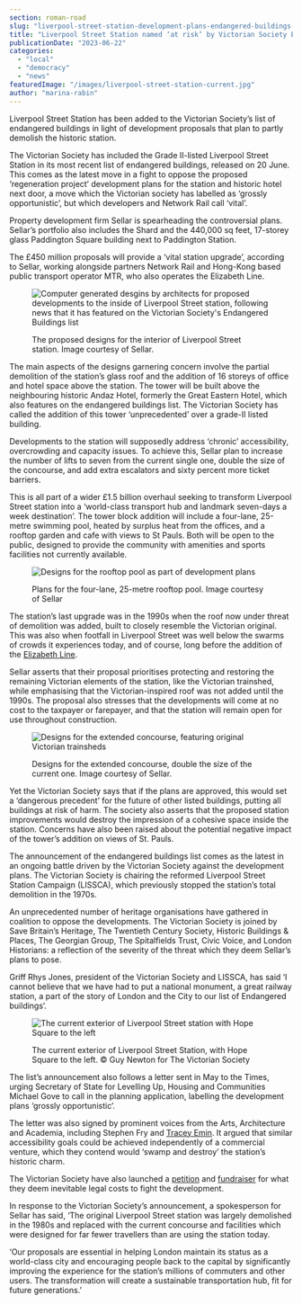 ```yaml
---
section: roman-road
slug: "liverpool-street-station-development-plans-endangered-buildings-list-victorian-society"
title: "Liverpool Street Station named ‘at risk’ by Victorian Society Endangered Buildings list"
publicationDate: "2023-06-22"
categories: 
  - "local"
  - "democracy"
  - "news"
featuredImage: "/images/liverpool-street-station-current.jpg"
author: "marina-rabin"
---
```


Liverpool Street Station has been added to the Victorian Society’s list of endangered buildings in light of development proposals that plan to partly demolish the historic station.

The Victorian Society has included the Grade II-listed Liverpool Street Station in its most recent list of endangered buildings, released on 20 June. This comes as the latest move in a fight to oppose the proposed ‘regeneration project’ development plans for the station and historic hotel next door, a move which the Victorian society has labelled as ‘grossly opportunistic’, but which developers and Network Rail call ‘vital’.  

Property development firm Sellar is spearheading the controversial plans. Sellar’s portfolio also includes the Shard and the 440,000 sq feet, 17-storey glass Paddington Square building next to Paddington Station. 

The £450 million proposals will provide a ‘vital station upgrade’, according to Sellar, working alongside partners Network Rail and Hong-Kong based public transport operator MTR, who also operates the Elizabeth Line. 

<figure>

![Computer generated desgins by architects for proposed developments to the inside of Liverpool Street station, following news that it has featured on the Victorian Society's Endangered Buildings list](/images/liverpool-street-station-development-plan-1024x683.jpg)

<figcaption>

The proposed designs for the interior of Liverpool Street station. Image courtesy of Sellar.

</figcaption>

</figure>

The main aspects of the designs garnering concern involve the partial demolition of the station’s glass roof and the addition of 16 storeys of office and hotel space above the station. The tower will be built above the neighbouring historic Andaz Hotel, formerly the Great Eastern Hotel, which also features on the endangered buildings list. The Victorian Society has called the addition of this tower ‘unprecedented’ over a grade-II listed building. 

Developments to the station will supposedly address ‘chronic’ accessibility, overcrowding and capacity issues. To achieve this, Sellar plan to increase the number of lifts to seven from the current single one, double the size of the concourse, and add extra escalators and sixty percent more ticket barriers. 

This is all part of a wider £1.5 billion overhaul seeking to transform Liverpool Street station into a ‘world-class transport hub and landmark seven-days a week destination’. The tower block addition will include a four-lane, 25-metre swimming pool, heated by surplus heat from the offices, and a rooftop garden and cafe with views to St Pauls. Both will be open to the public, designed to provide the community with amenities and sports facilities not currently available.

<figure>

![Designs for the rooftop pool as part of development plans](/images/liverpool-street-station-roof-pool-develpoment-1024x683.jpg)

<figcaption>

Plans for the four-lane, 25-metre rooftop pool. Image courtesy of Sellar

</figcaption>

</figure>

The station’s last upgrade was in the 1990s when the roof now under threat of demolition was added, built to closely resemble the Victorian original. This was also when footfall in Liverpool Street was well below the swarms of crowds it experiences today, and of course, long before the addition of the [Elizabeth Line](https://romanroadlondon.com/elizabeth-line-crossrail-opens/). 

Sellar asserts that their proposal prioritises protecting and restoring the remaining Victorian elements of the station, like the Victorian trainshed, while emphasising that the Victorian-inspired roof was not added until the 1990s. The proposal also stresses that the developments will come at no cost to the taxpayer or farepayer, and that the station will remain open for use throughout construction.

<figure>

![Designs for the extended concourse, featuring original Victorian trainsheds ](/images/liverpool-street-station-victorian-roof-1024x683.jpg)

<figcaption>

Designs for the extended concourse, double the size of the current one. Image courtesy of Sellar.

</figcaption>

</figure>

Yet the Victorian Society says that if the plans are approved, this would set a ‘dangerous precedent’ for the future of other listed buildings, putting all buildings at risk of harm. The society also asserts that the proposed station improvements would destroy the impression of a cohesive space inside the station. Concerns have also been raised about the potential negative impact of the tower’s addition on views of St. Pauls.

The announcement of the endangered buildings list comes as the latest in an ongoing battle driven by the Victorian Society against the development plans. The Victorian Society is chairing the reformed Liverpool Street Station Campaign (LISSCA), which previously stopped the station’s total demolition in the 1970s.

An unprecedented number of heritage organisations have gathered in coalition to oppose the developments. The Victorian Society is joined by Save Britain’s Heritage, The Twentieth Century Society, Historic Buildings & Places, The Georgian Group, The Spitalfields Trust, Civic Voice, and London Historians: a reflection of the severity of the threat which they deem Sellar’s plans to pose.  

Griff Rhys Jones, president of the Victorian Society and LISSCA, has said ‘I cannot believe that we have had to put a national monument, a great railway station, a part of the story of London and the City to our list of Endangered buildings’. 

<figure>

![The current exterior of Liverpool Street station with Hope Square to the left](/images/liverpool-street-station-exterior-1024x683.jpg)

<figcaption>

The current exterior of Liverpool Street Station, with Hope Square to the left. © Guy Newton for The Victorian Society

</figcaption>

</figure>

The list’s announcement also follows a letter sent in May to the Times, urging Secretary of State for Levelling Up, Housing and Communities Michael Gove to call in the planning application, labelling the development plans ‘grossly opportunistic’. 

The letter was also signed by prominent voices from the Arts, Architecture and Academia, including Stephen Fry and [Tracey Emin](https://romanroadlondon.com/the-line-art-walk-2021/). It argued that similar accessibility goals could be achieved independently of a commercial venture, which they contend would ‘swamp and destroy’ the station’s historic charm. 

The Victorian Society have also launched a [petition](https://www.change.org/p/save-liverpool-street-station-from-destructive-redevelopment?recruiter=1293960715&recruited_by_id=c7bbbaf0-a217-11ed-a615-23ef7dfb7f34&utm_source=share_petition&utm_medium=copylink&utm_campaign=petition_dashboard) and [fundraiser](https://thevictoriansociety.beaconforms.com/form/d62348e3) for what they deem inevitable legal costs to fight the development.

In response to the Victorian Society’s announcement, a spokesperson for Sellar has said, ‘The original Liverpool Street station was largely demolished in the 1980s and replaced with the current concourse and facilities which were designed for far fewer travellers than are using the station today. 

‘Our proposals are essential in helping London maintain its status as a world-class city and encouraging people back to the capital by significantly improving the experience for the station’s millions of commuters and other users. The transformation will create a sustainable transportation hub, fit for future generations.’


